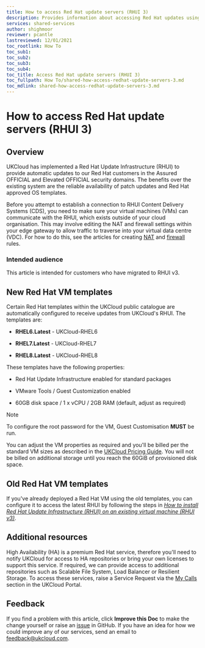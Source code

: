 ```yaml
---
title: How to access Red Hat update servers (RHUI 3)
description: Provides information about accessing Red Hat updates using Red Hat Update Infrastructure (RHUI 3)
services: shared-services
author: shighmoor
reviewer: pcantle
lastreviewed: 12/01/2021
toc_rootlink: How To
toc_sub1: 
toc_sub2:
toc_sub3:
toc_sub4:
toc_title: Access Red Hat update servers (RHUI 3)
toc_fullpath: How To/shared-how-access-redhat-update-servers-3.md
toc_mdlink: shared-how-access-redhat-update-servers-3.md
---
```


# How to access Red Hat update servers (RHUI 3)

## Overview

UKCloud has implemented a Red Hat Update Infrastructure (RHUI) to provide automatic updates to our Red Hat customers in the Assured OFFICIAL and Elevated OFFICIAL security domains. The benefits over the existing system are the reliable availability of patch updates and Red Hat approved OS templates.

Before you attempt to establish a connection to RHUI Content Delivery Systems (CDS), you need to make sure your virtual machines (VMs) can communicate with the RHUI, which exists outside of your cloud organisation. This may involve editing the NAT and firewall settings within your edge gateway to allow traffic to traverse into your virtual data centre (VDC). For how to do this, see the articles for creating [NAT](../vmware/vmw-how-create-nat-rules.md) and [firewall](../vmware/vmw-how-create-firewall-rules.md) rules.

### Intended audience

This article is intended for customers who have migrated to RHUI v3.

## New Red Hat VM templates

Certain Red Hat templates within the UKCloud public catalogue are automatically configured to receive updates from UKCloud's RHUI. The templates are:

- **RHEL6.Latest** - UKCloud-RHEL6

- **RHEL7.Latest** - UKCloud-RHEL7

- **RHEL8.Latest** - UKCloud-RHEL8

These templates have the following properties:

- Red Hat Update Infrastructure enabled for standard packages

- VMware Tools / Guest Customization enabled

- 60GB disk space / 1 x vCPU / 2GB RAM (default, adjust as required)

> [!NOTE]
> To configure the root password for the VM, Guest Customisation **MUST** be run.

You can adjust the VM properties as required and you'll be billed per the standard VM sizes as described in the [UKCloud Pricing Guide](https://ukcloud.com/pricing-guide). You will not be billed on additional storage until you reach the 60GiB of provisioned disk space.

## Old Red Hat VM templates

If you've already deployed a Red Hat VM using the old templates, you can configure it to access the latest RHUI by following the steps in [*How to install Red Hat Update Infrastructure (RHUI) on an existing virtual machine (RHUI v3)*](shared-how-install-rhui-vm-3.md).

## Additional resources

High Availability (HA) is a premium Red Hat service, therefore you'll need to notify UKCloud for access to HA repositories or bring your own licenses to support this service. If required, we can provide access to additional repositories such as Scalable File System, Load Balancer or Resilient Storage. To access these services, raise a Service Request via the [My Calls](https://portal.skyscapecloud.com/support/ivanti) section in the UKCloud Portal.

## Feedback

If you find a problem with this article, click **Improve this Doc** to make the change yourself or raise an [issue](https://github.com/UKCloud/documentation/issues) in GitHub. If you have an idea for how we could improve any of our services, send an email to <feedback@ukcloud.com>.
